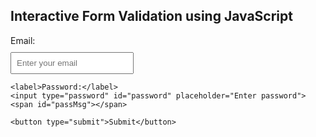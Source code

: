 <!DOCTYPE html>
<html>
<head>
  <title>Interactive Form Validation</title>
  <style>
    input { display: block; margin: 10px 0; padding: 8px; }
    span { font-size: 14px; }
  </style>
</head>
<body>

  <h2>Interactive Form Validation using JavaScript</h2>
  <form id="myForm">
    <label>Email:</label>
    <input type="text" id="email" placeholder="Enter your email">
    <span id="emailMsg"></span>

    <label>Password:</label>
    <input type="password" id="password" placeholder="Enter password">
    <span id="passMsg"></span>

    <button type="submit">Submit</button>
  </form>

  <script>
    const email = document.getElementById('email');
    const password = document.getElementById('password');
    const emailMsg = document.getElementById('emailMsg');
    const passMsg = document.getElementById('passMsg');

    // Email validation
    email.addEventListener('input', () => {
      const pattern = /^[^ ]+@[^ ]+\.[a-z]{2,3}$/;
      if (email.value.match(pattern)) {
        emailMsg.textContent = "Valid email ✔️";
        emailMsg.style.color = "green";
      } else {
        emailMsg.textContent = "Invalid email ❌";
        emailMsg.style.color = "red";
      }
    });

    // Password validation
    password.addEventListener('input', () => {
      if (password.value.length >= 8) {
        passMsg.textContent = "Strong password ✔️";
        passMsg.style.color = "green";
      } else {
        passMsg.textContent = "Password must be at least 8 characters ❌";
        passMsg.style.color = "red";
      }
    });

    // Form submission validation
    document.getElementById('myForm').addEventListener('submit', (e) => {
      if (!email.value || !password.value) {
        alert("Please fill out all fields before submitting!");
        e.preventDefault(); // stops form submission
      }
    });
  </script>

</body>
</html>
